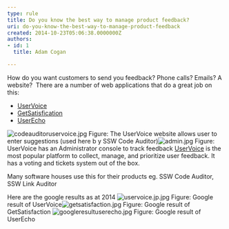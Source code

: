 ```yaml
---
type: rule
title: Do you know the best way to manage product feedback?
uri: do-you-know-the-best-way-to-manage-product-feedback
created: 2014-10-23T05:06:38.0000000Z
authors:
- id: 1
  title: Adam Cogan

---
```


 
​​​How do you want customers to send you feedback? Phone calls? Emails? A website? 
There are a number of web applications that do a great job on this:
 
- [UserVoice​](https&#58;//www.uservoice.com/)
- [GetSatisfication​](https&#58;//getsatisfaction.com/corp/)
- [UserEcho​​](https&#58;//userecho.com/)

 ![codeauditoruservoice.jpg](/PublishingImages/codeauditoruservoice.jpg) Figure: The UserVoice website allows user to enter suggestions (used here b y SSW Code Auditor)![admin.jpg](/PublishingImages/admin.jpg) Figure: UserVoice has an Administrator console to track feedback 
[UserVoice](https&#58;//www.uservoice.com/) is the most popular platform to collect, manage, and prioritize user feedback. It has a voting and tickets system out of the box.

Many software houses use this for their products eg. SSW Code Auditor, SSW Link Auditor


Here are the google results as at 2014
![uservoice.jp.jpg](/PublishingImages/uservoice.jp.jpg) Figure: Google result of UserVoice![getsatisfaction.jpg](/PublishingImages/getsatisfaction.jpg) Figure: Google result of GetSatisfaction ![googleresultuserecho.jpg](/PublishingImages/googleresultuserecho.jpg) Figure: Google result of UserEcho 


